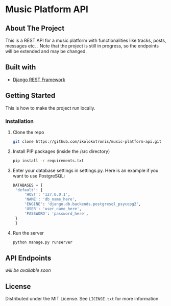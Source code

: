 <div id="top"></div>


# Music Platform API

<!-- ABOUT THE PROJECT -->
## About The Project

This is a REST API for a music platform with functionalities like tracks, posts, messages etc. . Note that the project is still in progress, so the endpoints will be extended and may be changed. 

## Built with

* [Django REST Framework](https://www.django-rest-framework.org/)


<!-- GETTING STARTED -->
## Getting Started

This is how to make the project run locally.

### Installation

1. Clone the repo
   ```sh
   git clone https://github.com/ikolokotronis/music-platform-api.git
   ```
2. Install PIP packages (inside the /src directory)
   ```sh
   pip install -r requirements.txt
   ```
3. Enter your database settings in settings.py. Here is an example if you want to use PostgreSQL:
   ```python
   DATABASES = {
    'default': {
        'HOST': '127.0.0.1',
        'NAME': 'db_name_here',
        'ENGINE': 'django.db.backends.postgresql_psycopg2',
        'USER': 'user_name_here',
        'PASSWORD': 'password_here',
    }
    }
   ```   
4. Run the server
   ```sh
   python manage.py runserver
   ```


<!-- ENDPOINTS -->
## API Endpoints

<i>will be available soon</i>


<!-- LICENSE -->
## License

Distributed under the MIT License. See `LICENSE.txt` for more information.

